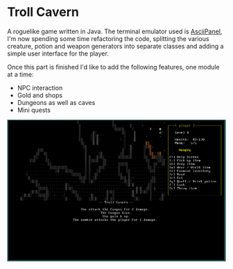 # Troll Cavern

A roguelike game written in Java. The terminal emulator used is [AsciiPanel](https://github.com/trystan/AsciiPanel), I'm now spending some time refactoring the code, splitting the various creature, potion and weapon generators into separate classes and adding a simple user interface for the player.

Once this part is finished I'd like to add the following features, one module at a time:
* NPC interaction
* Gold and shops
* Dungeons as well as caves
* Mini quests

![Screenshot](docs/screenshot.png)

